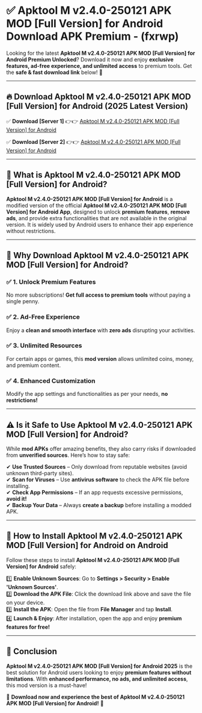 
# ✅ Apktool M v2.4.0-250121 APK   MOD [Full Version] for Android Download APK Premium -  (fxrwp) 

Looking for the latest **Apktool M v2.4.0-250121 APK   MOD [Full Version] for Android Premium Unlocked**? Download it now and enjoy **exclusive features, ad-free experience, and unlimited access** to premium tools. Get the **safe & fast download link** below! 🚀

---

## 🔥 Download Apktool M v2.4.0-250121 APK   MOD [Full Version] for Android (2025 Latest Version)

✅ **Download [Server 1]** 👉👉 [Apktool M v2.4.0-250121 APK   MOD [Full Version] for Android ](https://apkcomod.com?title=Apktool_M_v2.4.0-250121_APK___MOD_[Full_Version]_for_Android)  

✅ **Download [Server 2]** 👉👉 [Apktool M v2.4.0-250121 APK   MOD [Full Version] for Android ](https://apkcomod.com?title=Apktool_M_v2.4.0-250121_APK___MOD_[Full_Version]_for_Android)  


---

## 📌 What is Apktool M v2.4.0-250121 APK   MOD [Full Version] for Android?

**Apktool M v2.4.0-250121 APK   MOD [Full Version] for Android** is a modified version of the official **Apktool M v2.4.0-250121 APK   MOD [Full Version] for Android App**, designed to unlock **premium features**, **remove ads**, and provide extra functionalities that are not available in the original version. It is widely used by Android users to enhance their app experience without restrictions.

---

## 🌟 Why Download Apktool M v2.4.0-250121 APK   MOD [Full Version] for Android?

### ✅ 1. Unlock Premium Features
No more subscriptions! **Get full access to premium tools** without paying a single penny.

### ✅ 2. Ad-Free Experience
Enjoy a **clean and smooth interface** with **zero ads** disrupting your activities.

### ✅ 3. Unlimited Resources
For certain apps or games, this **mod version** allows unlimited coins, money, and premium content.

### ✅ 4. Enhanced Customization
Modify the app settings and functionalities as per your needs, **no restrictions!**

---

## ⚠️ Is it Safe to Use Apktool M v2.4.0-250121 APK   MOD [Full Version] for Android?

While **mod APKs** offer amazing benefits, they also carry risks if downloaded from **unverified sources**. Here’s how to stay safe:

✔ **Use Trusted Sources** – Only download from reputable websites (avoid unknown third-party sites).  
✔ **Scan for Viruses** – Use **antivirus software** to check the APK file before installing.  
✔ **Check App Permissions** – If an app requests excessive permissions, **avoid it!**  
✔ **Backup Your Data** – Always **create a backup** before installing a modded APK.

---

## 📲 How to Install Apktool M v2.4.0-250121 APK   MOD [Full Version] for Android on Android

Follow these steps to install **Apktool M v2.4.0-250121 APK   MOD [Full Version] for Android** safely:

1️⃣ **Enable Unknown Sources**: Go to **Settings > Security > Enable 'Unknown Sources'**.  
2️⃣ **Download the APK File**: Click the download link above and save the file on your device.  
3️⃣ **Install the APK**: Open the file from **File Manager** and tap **Install**.  
4️⃣ **Launch & Enjoy**: After installation, open the app and enjoy **premium features for free!**

---

## 🚀 Conclusion

**Apktool M v2.4.0-250121 APK   MOD [Full Version] for Android 2025** is the best solution for Android users looking to enjoy **premium features without limitations**. With **enhanced performance, no ads, and unlimited access**, this mod version is a must-have!

🔻 **Download now and experience the best of Apktool M v2.4.0-250121 APK   MOD [Full Version] for Android!** 🔻

